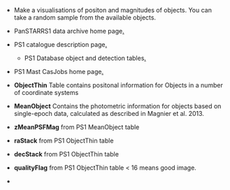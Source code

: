 - Make a visualisations of positon and magnitudes of objects. You can take a random sample from the available objects.
- PanSTARRS1 data archive home page[.](https://outerspace.stsci.edu/display/PANSTARRS)
- PS1 catalogue description page[.](https://outerspace.stsci.edu/display/PANSTARRS/PS1+Source+extraction+and+catalogs)
	- PS1 Database object and detection tables[.](https://outerspace.stsci.edu/display/PANSTARRS/PS1+Database+object+and+detection+tables)
- PS1 Mast CasJobs home page[.](http://mastweb.stsci.edu/ps1casjobs/)

- **ObjectThin** Table contains positonal information for Objects in a number of coordinate systems
- **MeanObject** Contains the photometric information for objects based on single-epoch data, calculated as described in Magnier et al. 2013. 

- **zMeanPSFMag** from PS1 MeanObject table
- **raStack** from PS1 ObjectThin table
- **decStack** from PS1 ObjectThin table
- **qualityFlag** from PS1 ObjectThin table  < 16 means good image.
- 